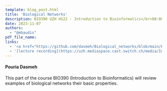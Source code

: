 ```yaml
---
template: blog_post.html
title: 'Biological Networks'
description: BIO390 UZH HS22 - Introduction to Bioinformatics</br>08:00-09:45 @ UZH Irchel Y03-G-85
date: 2023-11-07
authors:
  - "@mbaudis"
pdf_file_name:
links:
  - '<a href="https://github.com/dasmeh/Biological_networks/blob/main/Bio390_Pouria_Dasmeh.pdf">[Slides lecture 2021]</a> (Pouria Dasmeh; PDF)'
  - '[lecture recording](https://uzh.mediaspace.cast.switch.ch/media/Introduction+to+Bioinformatics+-+Lecture+08A+Biological+Networks/0_6s062vo9)'
---
```


#### Pouria Dasmeh

This part of the course BIO390 (Introduction to Bioinformatics) will review examples of biological networks their basic properties. 

<!--more-->

